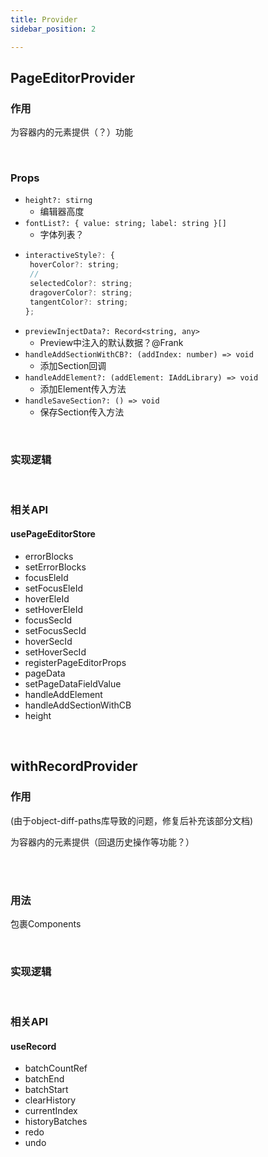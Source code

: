 ```yaml
---
title: Provider
sidebar_position: 2

---
```



## PageEditorProvider

### 作用

为容器内的元素提供（？）功能

<br/>

### Props

- `height?: stirng`
  - 编辑器高度
- `fontList?: { value: string; label: string }[]`
  - 字体列表？
- ```jsx
  interactiveStyle?: {
   hoverColor?: string;
   // 
   selectedColor?: string;
   dragoverColor?: string;
   tangentColor?: string;
  };
  ```
- `previewInjectData?: Record<string, any>`
  - Preview中注入的默认数据？@Frank
- `handleAddSectionWithCB?: (addIndex: number) => void`
  - 添加Section回调
- `handleAddElement?: (addElement: IAddLibrary) => void`
  - 添加Element传入方法
- `handleSaveSection?: () => void`
  - 保存Section传入方法

<br/>

### 实现逻辑

<br/>

### 相关API

#### usePageEditorStore

- errorBlocks
- setErrorBlocks
- focusEleId
- setFocusEleId
- hoverEleId
- setHoverEleId
- focusSecId
- setFocusSecId
- hoverSecId
- setHoverSecId
- registerPageEditorProps
- pageData
- setPageDataFieldValue
- handleAddElement
- handleAddSectionWithCB
- height

<br/>

## withRecordProvider

### 作用

(由于object-diff-paths库导致的问题，修复后补充该部分文档)

为容器内的元素提供（回退历史操作等功能？）

<br/>

<br/>

### 用法

包裹Components

<br/>

### 实现逻辑

<br/>

### 相关API

#### useRecord

- batchCountRef
- batchEnd
- batchStart
- clearHistory
- currentIndex
- historyBatches
- redo
- undo
